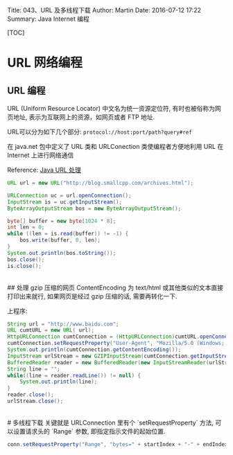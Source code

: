 Title: 043、URL 及多线程下载
Author: Martin
Date: 2016-07-12 17:22
Summary: Java Internet 编程

[TOC]

# URL 网络编程
## URL 编程
URL (Uniform Resource Locator) 中文名为统一资源定位符, 有时也被俗称为网页地址, 表示为互联网上的资源，如网页或者 FTP 地址.

URL可以分为如下几个部分: `protocol://host:port/path?query#ref`

在 java.net 包中定义了 URL 类和 URLConection 类使编程者方便地利用 URL 在 Internet 上进行网络通信

Reference: [Java URL 处理](http://www.runoob.com/java/java-url-processing.html)

```java
URL url = new URL("http://blog.smallcpp.com/archives.html");

URLConnection uc = url.openConnection();
InputStream is = uc.getInputStream();
ByteArrayOutputStream bos = new ByteArrayOutputStream();

byte[] buffer = new byte[1024 * 8];
int len = 0;
while ((len = is.read(buffer)) != -1) {
    bos.write(buffer, 0, len);
}
System.out.println(bos.toString());
bos.close();
is.close();
```
<br>
## 处理 gzip 压缩的网页
ContentEncoding 为 text/html 或其他类似的文本直接打印出来就行, 如果网页是经过 gzip 压缩的话, 需要再转化一下.

上程序:

```java
String url = "http://www.baidu.com";
URL cumtURL = new URL( url);
HttpURLConnection cumtConnection = (HttpURLConnection)cumtURL.openConnection();
cumtConnection.setRequestProperty("User-Agent", "Mozilla/5.0 (Windows; U; Windows NT 5.1; zh-CN; rv:1.9.2.13) Gecko/20101203 Firefox/3.6.13");
System.out.println(cumtConnection.getContentEncoding());
InputStream urlStream = new GZIPInputStream(cumtConnection.getInputStream());
BufferedReader reader = new BufferedReader(new InputStreamReader(urlStream,"gb2312"));
String line = "";
while((line = reader.readLine()) != null) {
    System.out.println(line);
}
reader.close();
urlStream.close();
```
<br>
# 多线程下载
关键就是 URLConnection 里有个 `setRequestProperty` 方法, 可以设置请求头的 `Range` 参数, 即指定指示文件的起始位置.

```java
conn.setRequestProperty("Range", "bytes=" + startIndex + "-" + endIndex);
```
<br>
